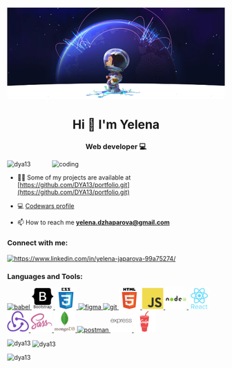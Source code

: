 ![logo](https://github.com/DYA13/DYA13/blob/main/ImageOne.webp)
<h1 align="center">Hi 👋 I'm Yelena </h1>
<h3 align="center">Web developer 💻 </h3>

<img align="right" alt="coding" width="400" src="https://media0.giphy.com/media/L1R1tvI9svkIWwpVYr/giphy.gif?cid=ecf05e47pp1p0ibqd84jys6w5c15im3ecslu8bbz0jt7rmj6&rid=giphy.gif&ct=g">



<p align="left"> <img src="https://komarev.com/ghpvc/?username=dya13&label=Profile%20views&color=0e75b6&style=flat" alt="dya13" /> </p>



- 👨‍💻 Some of my projects are available at [https://github.com/DYA13/portfolio.git](https://github.com/DYA13/portfolio.git)

- 💻 [Codewars profile](https://www.codewars.com/users/Yelena13)

- 📫 How to reach me **yelena.dzhaparova@gmail.com**

<h3 align="left">Connect with me:</h3>
<p align="left">
<a href="https://linkedin.com/in/https://www.linkedin.com/in/yelena-japarova-99a75274/" target="blank"><img align="center" src="https://raw.githubusercontent.com/rahuldkjain/github-profile-readme-generator/master/src/images/icons/Social/linked-in-alt.svg" alt="https://www.linkedin.com/in/yelena-japarova-99a75274/" height="30" width="40" /></a>
</p>

<h3 align="left">Languages and Tools:</h3>
<p align="left"> <a href="https://babeljs.io/" target="_blank" rel="noreferrer"> <img src="https://www.vectorlogo.zone/logos/babeljs/babeljs-icon.svg" alt="babel" width="50" height="50"/> </a> <a href="https://getbootstrap.com" target="_blank" rel="noreferrer"> <img src="https://raw.githubusercontent.com/devicons/devicon/master/icons/bootstrap/bootstrap-plain-wordmark.svg" alt="bootstrap" width="50" height="50"/> </a> <a href="https://www.w3schools.com/css/" target="_blank" rel="noreferrer"> <img src="https://raw.githubusercontent.com/devicons/devicon/master/icons/css3/css3-original-wordmark.svg" alt="css3" width="50" height="50"/> </a> <a href="https://www.figma.com/" target="_blank" rel="noreferrer"> <img src="https://www.vectorlogo.zone/logos/figma/figma-icon.svg" alt="figma" width="50" height="50"/> </a> <a href="https://git-scm.com/" target="_blank" rel="noreferrer"> <img src="https://www.vectorlogo.zone/logos/git-scm/git-scm-icon.svg" alt="git" width="40" height="40"/> </a> <a href="https://www.w3.org/html/" target="_blank" rel="noreferrer"> <img src="https://raw.githubusercontent.com/devicons/devicon/master/icons/html5/html5-original-wordmark.svg" alt="html5" width="50" height="50"/> </a> <a href="https://developer.mozilla.org/en-US/docs/Web/JavaScript" target="_blank" rel="noreferrer"> <img src="https://raw.githubusercontent.com/devicons/devicon/master/icons/javascript/javascript-original.svg" alt="javascript" width="50" height="50"/> </a> <a href="https://nodejs.org" target="_blank" rel="noreferrer"> <img src="https://raw.githubusercontent.com/devicons/devicon/master/icons/nodejs/nodejs-original-wordmark.svg" alt="nodejs" width="50" height="50"/> </a><a href="https://reactjs.org/" target="_blank" rel="noreferrer"> <img src="https://raw.githubusercontent.com/devicons/devicon/master/icons/react/react-original-wordmark.svg" alt="react" width="50" height="50"/> </a> <a href="https://redux.js.org" target="_blank" rel="noreferrer">  <img src="https://raw.githubusercontent.com/devicons/devicon/master/icons/redux/redux-original.svg" alt="redux" width="50" height="50"/>
</a></a> <a href="https://sass-lang.com" target="_blank" rel="noreferrer"> <img src="https://raw.githubusercontent.com/devicons/devicon/master/icons/sass/sass-original.svg" alt="sass" width="50" height="50"/> </a>
<a href="https://www.mongodb.com/" target="_blank" rel="noreferrer"> <img src="https://raw.githubusercontent.com/devicons/devicon/master/icons/mongodb/mongodb-original-wordmark.svg" alt="mongodb" width="50" height="50"/>
  <a href="https://postman.com" target="_blank" rel="noreferrer"> <img src="https://www.vectorlogo.zone/logos/getpostman/getpostman-icon.svg" alt="postman" width="40" height="40"/> </a> <a href="https://expressjs.com" target="_blank" rel="noreferrer"> <img src="https://raw.githubusercontent.com/devicons/devicon/master/icons/express/express-original-wordmark.svg" alt="express" width="50" height="50"/> </a> <a href="https://gulpjs.com" target="_blank" rel="noreferrer"> <img src="https://raw.githubusercontent.com/devicons/devicon/master/icons/gulp/gulp-plain.svg" alt="gulp" width="50" height="50"/> </a> </p>
  

  
<p><img align="left" src="https://github-readme-stats-sigma-five.vercel.app/api/top-langs?username=dya13&show_icons=true&locale=en&layout=compact&theme=dark" alt="dya13" /></p>

<p>&nbsp;<img align="center" src="https://github-readme-stats-sigma-five.vercel.app/api?username=dya13&show_icons=true&locale=en&layout=compact&theme=dark" alt="dya13" /></p>

<p><img align="left" src="https://github-readme-streak-stats.herokuapp.com/?user=dya13&show_icons=true&locale=en&layout=compact&theme=dark" alt="dya13" /></p>











